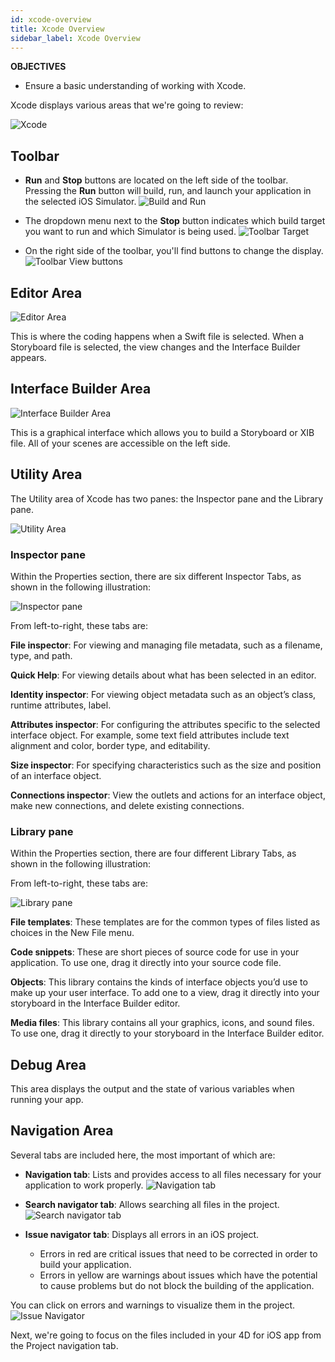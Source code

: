```yaml
---
id: xcode-overview
title: Xcode Overview
sidebar_label: Xcode Overview
---
```


<div markdown="1" class = "objectives">

**OBJECTIVES**

* Ensure a basic understanding of working with Xcode.
</div>


Xcode displays various areas that we're going to review:

![Xcode](assets/customize-with-xcode/Discover-Xcode-4D-for-iOS.png)

## Toolbar

* **Run** and **Stop** buttons are located on the left side of the toolbar. Pressing the **Run** button will build, run, and launch your application in the selected iOS Simulator. 
![Build and Run](assets/customize-with-xcode/Toolbar-Build-and-Run-Xcode-4D-for-iOS.png)

* The dropdown menu next to the **Stop** button indicates which build target you want to run and which Simulator is being used.
![Toolbar Target](assets/customize-with-xcode/Toolbar-Target-simulator-Xcode-4D-for-iOS.png)

* On the right side of the toolbar, you'll find buttons to change the display.
![Toolbar View buttons](assets/customize-with-xcode/Toolbar-View-buttons-Xcode-4D-for-iOS.png)


## Editor Area

![Editor Area](assets/customize-with-xcode/Editor-Xcode-4D-for-iOS.png)

This is where the coding happens when a Swift file is selected.
When a Storyboard file is selected, the view changes and the Interface Builder appears.


## Interface Builder Area

![Interface Builder Area](assets/customize-with-xcode/Interface-Builder-Xcode-4D-for-iOS.png)

This is a graphical interface which allows you to build a Storyboard or XIB file. All of your scenes are accessible on the left side. 


## Utility Area

The Utility area of Xcode has two panes: the Inspector pane and the Library pane.

![Utility Area](assets/customize-with-xcode/Utility-Xcode-4D-for-iOS.png)

### Inspector pane

Within the Properties section, there are six different Inspector Tabs, as shown in the following illustration:

![Inspector pane](assets/customize-with-xcode/Xcode-Inspector-pane.png)

From left-to-right, these tabs are:

**File inspector**: For viewing and managing file metadata, such as a filename, type, and path.

**Quick Help**: For viewing details about what has been selected in an editor.

**Identity inspector**: For viewing object metadata such as an object’s class, runtime attributes, label.

**Attributes inspector**: For configuring the attributes specific to the selected interface object. For example, some text field attributes include text alignment and color, border type, and editability.

**Size inspector**: For specifying characteristics such as the size and position of an interface object.

**Connections inspector**: View the outlets and actions for an interface object, make new connections, and delete existing connections.

### Library pane

Within the Properties section, there are four different Library Tabs, as shown in the following illustration:

From left-to-right, these tabs are:

![Library pane](assets/customize-with-xcode/Xcode-Library-pane.png)

**File templates**: These templates are for the common types of files listed as choices in the New File menu.

**Code snippets**: These are short pieces of source code for use in your application. To use one, drag it directly into your source code file.

**Objects**: This library contains the kinds of interface objects you’d use to make up your user interface. To add one to a view, drag it directly into your storyboard in the Interface Builder editor.

**Media files**: This library contains all your graphics, icons, and sound files. To use one, drag it directly to your storyboard in the Interface Builder editor.

## Debug Area
 This area displays the output and the state of various variables when running your app.


## Navigation Area
Several tabs are included here, the most important of which are:

* **Navigation tab**: Lists and provides access to all files necessary for your application to work properly.
![Navigation tab](assets/customize-with-xcode/Project-Navigation-Editor-Xcode-4D-for-iOS.png)

* **Search navigator tab**: Allows searching all files in the project.
![Search navigator tab](assets/customize-with-xcode/Search-Navigator-Xcode-4D-for-iOS.png)

* **Issue navigator tab**: Displays all errors in an iOS project. 
	- Errors in red are critical issues that need to be corrected in order to build your application. 
	- Errors in yellow are warnings about issues which have the potential to cause problems but do not block the building of the application. 

You can click on errors and warnings to visualize them in the project.
![Issue Navigator](assets/customize-with-xcode/Issue-Navigator-Xcode-4D-for-iOS.png)


Next, we're going to focus on the files included in your 4D for iOS app from the Project navigation tab.
